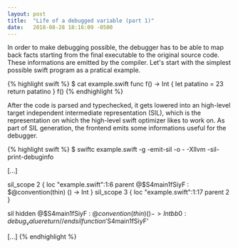 ```yaml
---
layout: post
title:  "Life of a debugged variable (part 1)"
date:   2018-08-28 18:16:09 -0500
---
```


In order to make debugging possible, the debugger has to be able to map
back facts starting from the final executable to the original source code.
These informations are emitted by the compiler.
Let's start with the simplest possible swift program as a pratical example.

{% highlight swift %}
$ cat example.swift
func f() -> Int {
  let patatino = 23
  return patatino
}
f()
{% endhighlight %}

After the code is parsed and typechecked, it gets lowered into an high-level
target independent intermediate representation (SIL), which is the representation
on which the high-level swift optimizer likes to work on. As part of SIL generation,
the frontend emits some informations useful for the debugger.

{% highlight swift %}
$ swiftc example.swift -g -emit-sil -o - -Xllvm -sil-print-debuginfo

[...]

sil_scope 2 { loc "example.swift":1:6 parent @$S4main1fSiyF : $@convention(thin) () -> Int }
sil_scope 3 { loc "example.swift":1:17 parent 2 }

sil hidden @$S4main1fSiyF : $@convention(thin) () -> Int {
bb0:
  %0 = integer_literal $Builtin.Int64, 23, loc "example.swift":2:18, scope 3 // user: %1
  %1 = struct $Int (%0 : $Builtin.Int64), loc "example.swift":2:18, scope 3 // users: %2, %3
  debug_value %1 : $Int, let, name "patatino", loc "example.swift":2:7, scope 3 // id: %2
  return %1 : $Int, loc "example.swift":3:3, scope 3 // id: %3
} // end sil function '$S4main1fSiyF'

[...]
{% endhighlight %}

